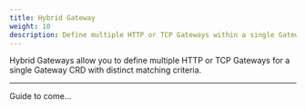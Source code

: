 ```yaml
---
title: Hybrid Gateway
weight: 10
description: Define multiple HTTP or TCP Gateways within a single Gateway CRD
---
```


Hybrid Gateways allow you to define multiple HTTP or TCP Gateways for a single Gateway CRD with distinct matching criteria.

---

Guide to come... 